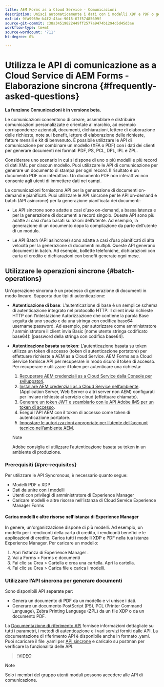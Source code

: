 ```yaml
---
title: AEM Forms as a Cloud Service - Comunicazioni
description: Unisci automaticamente i dati con i modelli XDP e PDF o genera l’output nei formati PCL, ZPL e PostScript
exl-id: 9fa9959e-b4f2-43ac-9015-07f57485699f
source-git-commit: c38a34519822449ff2577a9474b1294d5d45d3ae
workflow-type: tm+mt
source-wordcount: '711'
ht-degree: 0%

---
```



# Utilizza le API di comunicazione as a Cloud Service di AEM Forms - Elaborazione sincrona {#frequently-asked-questions}

**La funzione Comunicazioni è in versione beta.**

Le comunicazioni consentono di creare, assemblare e distribuire comunicazioni personalizzate e orientate al marchio, ad esempio corrispondenze aziendali, documenti, dichiarazioni, lettere di elaborazione delle richieste, note sui benefit, lettere di elaborazione delle richieste, fatture mensili e kit di benvenuto. È possibile utilizzare le API di comunicazione per combinare un modello (XFA o PDF) con i dati dei clienti per generare documenti nei formati PDF, PS, PCL, DPL, IPL e ZPL.

Considerare uno scenario in cui si dispone di uno o più modelli e più record di dati XML per ciascun modello. Puoi utilizzare le API di comunicazione per generare un documento di stampa per ogni record. <!-- You can also combine the records into a single document. --> Il risultato è un documento PDF non interattivo. Un documento PDF non interattivo non consente agli utenti di immettere dati nei campi.


Le comunicazioni forniscono API per la generazione di documenti on-demand e pianificati. Puoi utilizzare le API sincrone per le API on-demand e batch (API asincrone) per la generazione pianificata dei documenti:

* Le API sincrone sono adatte a casi d’uso on-demand, a bassa latenza e per la generazione di documenti a record singolo. Queste API sono più adatte ai casi d’uso basati su azioni dell’utente. Ad esempio, la generazione di un documento dopo la compilazione da parte dell’utente di un modulo.

* Le API Batch (API asincrone) sono adatte a casi d’uso pianificati di alta velocità per la generazione di documenti multipli. Queste API generano documenti in batch. Ad esempio, bollette telefoniche, dichiarazioni con carta di credito e dichiarazioni con benefit generate ogni mese.

## Utilizzare le operazioni sincrone {#batch-operations}

Un&#39;operazione sincrona è un processo di generazione di documenti in modo lineare. Supporta due tipi di autenticazione:

* **Autenticazione di base**: L’autenticazione di base è un semplice schema di autenticazione integrato nel protocollo HTTP. Il client invia richieste HTTP con l&#39;intestazione Autorizzazione che contiene la parola Base seguita da uno spazio e da una stringa con codifica base64 username:password. Ad esempio, per autorizzare come amministratore / amministratore il client invia Basic [nome utente stringa codificato base64]: [password della stringa con codifica base64].

* **Autenticazione basata su token:** L’autenticazione basata su token utilizza un token di accesso (token di autenticazione portatore) per effettuare richieste a AEM as a Cloud Service. AEM Forms as a Cloud Service fornisce API per recuperare in modo sicuro il token di accesso. Per recuperare e utilizzare il token per autenticare una richiesta:

   1. [Recuperare AEM credenziali as a Cloud Service dalla Console per sviluppatori](https://experienceleague.adobe.com/docs/experience-manager-learn/getting-started-with-aem-headless/authentication/service-credentials.html).
   1. [Installare AEM credenziali as a Cloud Service nell’ambiente](https://experienceleague.adobe.com/docs/experience-manager-learn/getting-started-with-aem-headless/authentication/service-credentials.html). (Application Server, Web Server o altri server non AEM) configurati per inviare richieste al servizio cloud (effettuare chiamate).
   1. [Generare un token JWT e scambiarlo con le API Adobe IMS per un token di accesso](https://experienceleague.adobe.com/docs/experience-manager-learn/getting-started-with-aem-headless/authentication/service-credentials.html).
   1. Esegui l’API AEM con il token di accesso come token di autenticazione portatore.
   1. [Impostare le autorizzazioni appropriate per l’utente dell’account tecnico nell’ambiente AEM](https://experienceleague.adobe.com/docs/experience-manager-learn/getting-started-with-aem-headless/authentication/service-credentials.html?lang=en#configure-access-in-aem).

   >[!NOTE]
   >
   >Adobe consiglia di utilizzare l’autenticazione basata su token in un ambiente di produzione.

### Prerequisiti {#pre-requisites}

Per utilizzare le API Syncronous, è necessario quanto segue:

* Modelli PDF o XDP
* [Dati da unire con i modelli](#form-data)
* Utenti con privilegi di amministratore di Experience Manager
* Caricare modelli e altre risorse nell’istanza di Cloud Service Experience Manager Forms

#### Carica modelli e altre risorse nell’istanza di Experience Manager

In genere, un&#39;organizzazione dispone di più modelli. Ad esempio, un modello per i rendiconti della carta di credito, i rendiconti benefici e le applicazioni di credito. Carica tutti i modelli XDP e PDF nella tua istanza Experience Manager. Per caricare un modello:

1. Apri l’istanza di Experience Manager .
1. Vai a Forms > Forms e documenti
1. Fai clic su Crea > Cartella e crea una cartella. Apri la cartella.
1. Fai clic su Crea > Carica file e carica i modelli.

### Utilizzare l’API sincrona per generare documenti

Sono disponibili API separate per:

* Genera un documento di PDF da un modello e vi unisce i dati.
* Generare un documento PostScript (PS), PCL (Printer Command Language), Zebra Printing Language (ZPL) da un file XDP o da un documento PDF.

La [Documentazione di riferimento API](https://www.adobe.io/experience-manager-forms-cloud-service-developer-reference/api/sync/#tag/Communications-Services) fornisce informazioni dettagliate su tutti i parametri, i metodi di autenticazione e i vari servizi forniti dalle API. La documentazione di riferimento API è disponibile anche in formato .yaml. Puoi scaricare il file .yaml per [API sincrone](assets/sync.yaml) e caricalo su postman per verificare la funzionalità delle API.

>[!VIDEO](https://video.tv.adobe.com/v/335771)

>[!NOTE]
>
>Solo i membri del gruppo utenti moduli possono accedere alle API di comunicazione.

